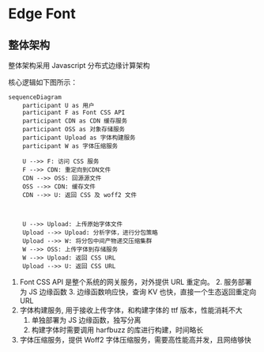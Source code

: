 # Edge Font

## 整体架构

整体架构采用 Javascript 分布式边缘计算架构

核心逻辑如下图所示：

```mermaid
sequenceDiagram
    participant U as 用户
    participant F as Font CSS API
    participant CDN as CDN 缓存服务
    participant OSS as 对象存储服务
    participant Upload as 字体构建服务
    participant W as 字体压缩服务

    U -->> F: 访问 CSS 服务
    F -->> CDN: 重定向到CDN文件
    CDN -->> OSS: 回源源文件
    OSS -->> CDN: 缓存文件
    CDN -->> U: 返回 CSS 及 woff2 文件



    U -->> Upload: 上传原始字体文件
    Upload -->> Upload: 分析字体，进行分包策略
    Upload -->> W: 将分包中间产物递交压缩集群
    W -->> OSS: 上传字体到存储服务
    W -->> Upload: 返回 CSS URL
    Upload -->> U: 返回 CSS URL
```

1. Font CSS API 是整个系统的网关服务，对外提供 URL 重定向。
    2. 服务部署为 JS 边缘函数
    3. 边缘函数响应快，查询 KV 也快，直接一个生态返回重定向 URL
2. 字体构建服务, 用于接收上传字体，和构建字体的 ttf 版本，性能消耗不大
    1. 单独部署为 JS 边缘函数，独写分离
    2. 构建字体时需要调用 harfbuzz 的库进行构建，时间略长
3. 字体压缩服务，提供 Woff2 字体压缩服务，需要高性能高并发，且网络够快
